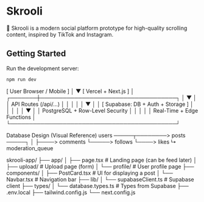 # Skrooli

🚀 Skrooli is a modern social platform prototype for high-quality scrolling content, inspired by TikTok and Instagram.

## Getting Started

Run the development server:

```bash
npm run dev
```

[ User Browser / Mobile ]
│
▼
[ Vercel + Next.js ]
│
┌───────┼────────────────────────────────────┐
│ ▼ │
│ API Routes (/api/...) │
│ │ │
│ ▼ │
│ [ Supabase: DB + Auth + Storage ] │
│ │ │
│ ▼ │
│ PostgreSQL + Row-Level Security │
│ │ │
│ Real-Time + Edge Functions │
└────────────────────────────────────────────┘

Database Design (Visual Reference)
users ─────┬────────> posts ─────┐
│ ├────> comments
└─────> follows └────> likes
↳ moderation_queue

skrooli-app/
├── app/
│ ├── page.tsx # Landing page (can be feed later)
│ ├── upload/ # Upload page (form)
│ └── profile/ # User profile page
├── components/
│ ├── PostCard.tsx # UI for displaying a post
│ └── Navbar.tsx # Navigation bar
├── lib/
│ └── supabaseClient.ts # Supabase client
├── types/
│ └── database.types.ts # Types from Supabase
├── .env.local
├── tailwind.config.js
└── next.config.js
